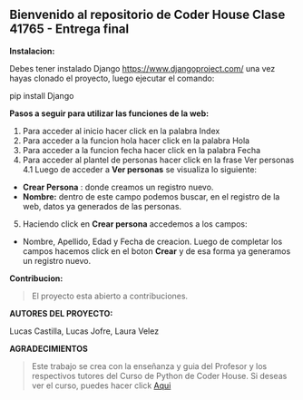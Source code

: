 ## Bienvenido al repositorio de Coder House Clase 41765 - Entrega final
**Instalacion:**

Debes tener instalado Django https://www.djangoproject.com/ una vez hayas clonado el proyecto, luego ejecutar el comando:

pip install Django

**Pasos a seguir para utilizar las funciones de la web:**
1. Para acceder al inicio hacer click en la palabra Index
2. Para acceder a la funcion hola hacer click en la palabra Hola
3. Para acceder a la funcion fecha hacer click en la palabra Fecha
4. Para acceder al plantel de personas hacer click en la frase Ver personas
4.1 Luego de acceder a **Ver personas** se visualiza lo siguiente:
- **Crear Persona** : donde creamos un registro nuevo.
- **Nombre:** dentro de este campo podemos buscar, en el registro de la web, datos ya generados de las personas.
5. Haciendo click en **Crear persona** accedemos a los campos:
- Nombre, Apellido, Edad y Fecha de creacion.
Luego de completar los campos hacemos click en el boton **Crear** y de esa forma ya generamos un registro nuevo.



**Contribucion:**

> El proyecto esta abierto a contribuciones.

**AUTORES DEL PROYECTO:**

Lucas Castilla,
Lucas Jofre,
Laura Velez

**AGRADECIMIENTOS**

> Este trabajo se crea con la enseñanza y guia del Profesor y los respectivos tutores del Curso de Python de Coder House.
Si deseas ver el curso, puedes hacer click [Aqui](https://www.coderhouse.com/online/python "Aqui")